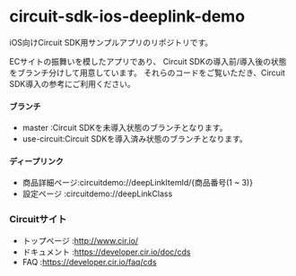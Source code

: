 circuit-sdk-ios-deeplink-demo
===================

iOS向けCircuit SDK用サンプルアプリのリポジトリです。

ECサイトの振舞いを模したアプリであり、
Circuit SDKの導入前/導入後の状態をブランチ分けして用意しています。
それらのコードをご覧いただき、Circuit SDK導入の参考にご利用ください。

#### ブランチ
* master     :Circuit SDKを未導入状態のブランチとなります。
* use-circuit:Circuit SDKを導入済み状態のブランチとなります。

#### ディープリンク
* 商品詳細ページ:circuitdemo://deepLinkItemId/{商品番号(1 ~ 3)}
* 設定ページ    :circuitdemo://deepLinkClass

### Circuitサイト
* トップページ :http://www.cir.io/
* ドキュメント :https://developer.cir.io/doc/cds
* FAQ          :https://developer.cir.io/faq/cds
